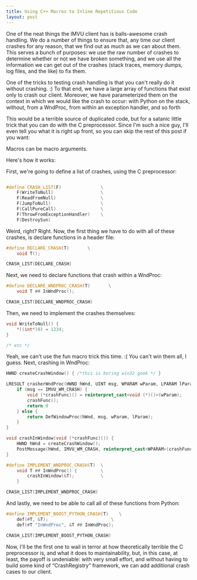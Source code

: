```yaml
---
title: Using C++ Macros to Inline Repetitious Code
layout: post
---
```


One of the neat things the IMVU client has is balls-awesome crash handling. We do a number of things to ensure that, any time our client crashes for any reason, that we find out as much as we can about them. This serves a bunch of purposes: we use the raw number of crashes to determine whether or not we have broken something, and we use all the information we can get out of the crashes (stack traces, memory dumps, log files, and the like) to fix them.

One of the tricks to testing crash handling is that you can't really do it without crashing. :) To that end, we have a large array of functions that exist only to crash our client. Moreover, we have parameterized them on the context in which we would like the crash to occur: with Python on the stack, without, from a WndProc, from within an exception handler, and so forth

This would be a terrible source of duplicated code, but for a satanic little trick that you can do with the C preprocessor. Since I'm such a nice guy, I'll even tell you what it is right up front, so you can skip the rest of this post if you want:

Macros can be macro arguments.

Here's how it works:

First, we're going to define a list of crashes, using the C preprocessor:

``` c++

#define CRASH_LIST(F)               \
    F(WriteToNull)                  \
    F(ReadFromNull)                 \
    F(JumpToNull)                   \
    F(CallPureCall)                 \
    F(ThrowFromExceptionHandler)    \
    F(DestroySun)

```

Weird, right? Right. Now, the first thing we have to do with all of these crashes, is declare functions in a header file:

```c++
#define DECLARE_CRASH(T)       \
    void T();

CRASH_LIST(DECLARE_CRASH)
```

Next, we need to declare functions that crash within a WndProc:

```c++
#define DECLARE_WNDPROC_CRASH(T)       \
    void T ## InWndProc();

CRASH_LIST(DECLARE_WNDPROC_CRASH)
```

Then, we need to implement the crashes themselves:

```c++
void WriteToNull() {
    *((int*)0) = 1234;
}

/* etc */
```

Yeah, we can't use the fun macro trick this time. :( You can't win them all, I guess. Next, crashing in WndProc:

```c++
HWND createCrashWindow() { /*this is boring win32 gook */ }

LRESULT crasherWndProc(HWND hWnd, UINT msg, WPARAM wParam, LPARAM lParam) {
    if (msg == IMVU_WM_CRASH) {
        void (*crashFunc)() = reinterpret_cast<void (*)()>(wParam);
        crashFunc();
        return 0
    } else {
        return DefWindowProc(hWnd, msg, wParam, lParam);
    }
}

void crashInWindow(void (*crashFunc)()) {
    HWND hWnd = createCrashWindow();
    PostMessage(hWnd, IMVU_WM_CRASH, reinterpret_cast<WPARAM>(crashFunc), 0);
}

#define IMPLEMENT_WNDPROC_CRASH(T)  \
    void T ## InWndProc() {         \
        crashInWindow(&T);          \
    }

CRASH_LIST(IMPLEMENT_WNDPROC_CRASH)
```

And lastly, we need to be able to call all of these functions from Python:

```c++
#define IMPLEMENT_BOOST_PYTHON_CRASH(T)    \
    def(#T, &T);                        \
    def(#T "InWndProc", &T ## InWndProc);

CRASH_LIST(IMPLEMENT_BOOST_PYTHON_CRASH)
```

Now, I'll be the first one to wail in terror at how theoretically terrible the C preprocessor is, and what it does to
maintainability, but, in this case, at least, the payoff is undeniable: with very small effort, and without having to
build some kind of “CrashRegistry” framework, we can add additional crash cases to our client.
